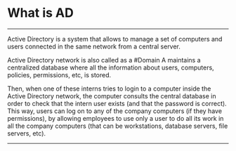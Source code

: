 # What is AD 
---

 Active Directory is a system that allows to manage a set of computers and users connected in the same network from a central server.
 
 Active Directory network is also called as a #Domain 
 A maintains a centralized database where all the information about users, computers, policies, permissions, etc, is stored.
 
 Then, when one of these interns tries to login to a computer inside the Active Directory network, the computer consults the central database in order to check that the intern user exists (and that the password is correct). This way, users can log on to any of the company computers (if they have permissions), by allowing employees to use only a user to do all its work in all the company computers (that can be workstations, database servers, file servers, etc).
 
 ---